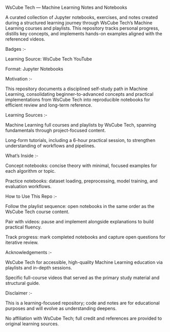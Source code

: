 WsCube Tech — Machine Learning Notes and Notebooks

A curated collection of Jupyter notebooks, exercises, and notes created during a structured learning journey through WsCube Tech’s Machine Learning courses and playlists. This repository tracks personal progress, distills key concepts, and implements hands-on examples aligned with the referenced videos.

Badges :-

Learning Source: WsCube Tech YouTube

Format: Jupyter Notebooks

Motivation :-

This repository documents a disciplined self-study path in Machine Learning, consolidating beginner-to-advanced concepts and practical implementations from WsCube Tech into reproducible notebooks for efficient review and long-term reference.

Learning Sources :-

Machine Learning full courses and playlists by WsCube Tech, spanning fundamentals through project-focused content.

Long-form tutorials, including a 6-hour practical session, to strengthen understanding of workflows and pipelines.

What’s Inside :-

Concept notebooks: concise theory with minimal, focused examples for each algorithm or topic.

Practice notebooks: dataset loading, preprocessing, model training, and evaluation workflows.

How to Use This Repo :-

Follow the playlist sequence: open notebooks in the same order as the WsCube Tech course content.

Pair with videos: pause and implement alongside explanations to build practical fluency.

Track progress: mark completed notebooks and capture open questions for iterative review.

Acknowledgements :-

WsCube Tech for accessible, high-quality Machine Learning education via playlists and in-depth sessions.

Specific full-course videos that served as the primary study material and structural guide.

Disclaimer :-

This is a learning-focused repository; code and notes are for educational purposes and will evolve as understanding deepens.

No affiliation with WsCube Tech; full credit and references are provided to original learning sources.
